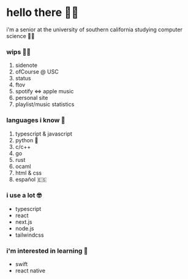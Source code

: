 # hello there 👋🏼

i'm a senior at the university of southern california studying computer science ✌🏼

### wips 💪🏼

1. sidenote
2. ofCourse @ USC
3. status
4. ftov
5. spotify ⇔ apple music
6. personal site
7. playlist/music statistics

### languages i know 🧠

1. typescript & javascript
1. python 🐍
2. c/c++
1. go
1. rust
2. ocaml
3. html & css
1. español 🇪🇸

### i use a lot 🤓

- typescript
- react
- next.js
- node.js
- tailwindcss

### i'm interested in learning 👀

- swift
- react native
